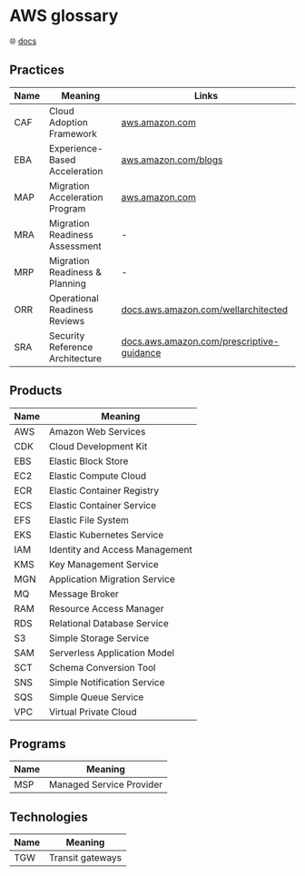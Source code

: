 # AWS glossary

🌐 [docs](https://docs.aws.amazon.com/glossary/latest/reference/glos-chap.html)

## Practices

Name | Meaning                         | Links
-----|---------------------------------|--------------------------------------------------------------------------------------------------------------------------------------------------------------
CAF  | Cloud Adoption Framework        | [aws.amazon.com](https://aws.amazon.com/cloud-adoption-framework/)
EBA  | Experience-Based Acceleration   | [aws.amazon.com/blogs](https://aws.amazon.com/blogs/mt/level-up-your-cloud-transformation-with-experience-based-acceleration-eba/)
MAP  | Migration Acceleration Program  | [aws.amazon.com](https://aws.amazon.com/migration-acceleration-program/)
MRA  | Migration Readiness Assessment  | -
MRP  | Migration Readiness & Planning  | -
ORR  | Operational Readiness Reviews   | [docs.aws.amazon.com/wellarchitected](https://docs.aws.amazon.com/wellarchitected/latest/operational-readiness-reviews/wa-operational-readiness-reviews.html)
SRA  | Security Reference Architecture | [docs.aws.amazon.com/prescriptive-guidance](https://docs.aws.amazon.com/prescriptive-guidance/latest/security-reference-architecture/welcome.html)

## Products

Name | Meaning
-----|-------------------------------
AWS  | Amazon Web Services
CDK  | Cloud Development Kit
EBS  | Elastic Block Store
EC2  | Elastic Compute Cloud
ECR  | Elastic Container Registry
ECS  | Elastic Container Service
EFS  | Elastic File System
EKS  | Elastic Kubernetes Service
IAM  | Identity and Access Management
KMS  | Key Management Service
MGN  | Application Migration Service
MQ   | Message Broker
RAM  | Resource Access Manager
RDS  | Relational Database Service
S3   | Simple Storage Service
SAM  | Serverless Application Model
SCT  | Schema Conversion Tool
SNS  | Simple Notification Service
SQS  | Simple Queue Service
VPC  | Virtual Private Cloud

## Programs

Name | Meaning
-----|-------------------------
MSP  | Managed Service Provider

## Technologies

Name | Meaning
-----|-----------------
TGW  | Transit gateways
